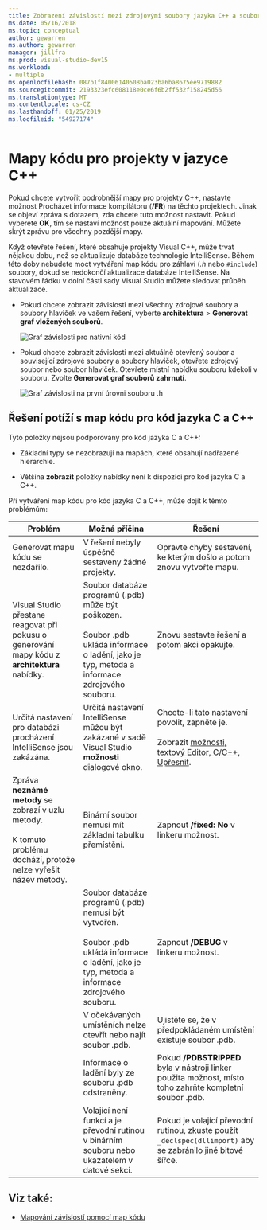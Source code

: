 ```yaml
---
title: Zobrazení závislostí mezi zdrojovými soubory jazyka C++ a soubory hlaviček
ms.date: 05/16/2018
ms.topic: conceptual
author: gewarren
ms.author: gewarren
manager: jillfra
ms.prod: visual-studio-dev15
ms.workload:
- multiple
ms.openlocfilehash: 087b1f84006140508ba023ba6ba8675ee9719882
ms.sourcegitcommit: 2193323efc608118e0ce6f6b2ff532f158245d56
ms.translationtype: MT
ms.contentlocale: cs-CZ
ms.lasthandoff: 01/25/2019
ms.locfileid: "54927174"
---
```

# <a name="code-maps-for-c-projects"></a>Mapy kódu pro projekty v jazyce C++

Pokud chcete vytvořit podrobnější mapy pro projekty C++, nastavte možnost Procházet informace kompilátoru (**/FR**) na těchto projektech. Jinak se objeví zpráva s dotazem, zda chcete tuto možnost nastavit. Pokud vyberete **OK**, tím se nastaví možnost pouze aktuální mapování. Můžete skrýt zprávu pro všechny pozdější mapy.

Když otevřete řešení, které obsahuje projekty Visual C++, může trvat nějakou dobu, než se aktualizuje databáze technologie IntelliSense. Během této doby nebudete moct vytváření map kódu pro záhlaví (*.h* nebo `#include`) soubory, dokud se nedokončí aktualizace databáze IntelliSense. Na stavovém řádku v dolní části sady Visual Studio můžete sledovat průběh aktualizace.

- Pokud chcete zobrazit závislosti mezi všechny zdrojové soubory a soubory hlaviček ve vašem řešení, vyberte **architektura** > **Generovat graf vložených souborů**.

   ![Graf závislosti pro nativní kód](../modeling/media/dependencygraphgeneral_nativecode.png)

- Pokud chcete zobrazit závislosti mezi aktuálně otevřený soubor a související zdrojové soubory a soubory hlaviček, otevřete zdrojový soubor nebo soubor hlaviček. Otevřete místní nabídku souboru kdekoli v souboru. Zvolte **Generovat graf souborů zahrnutí**.

   ![Graf závislosti na první úrovni souboru .h](../modeling/media/dependencygraph_native_firstlevel.png)

## <a name="troubleshoot-code-maps-for-c-and-c-code"></a>Řešení potíží s map kódu pro kód jazyka C a C++

Tyto položky nejsou podporovány pro kód jazyka C a C++:

- Základní typy se nezobrazují na mapách, které obsahují nadřazené hierarchie.

- Většina **zobrazit** položky nabídky není k dispozici pro kód jazyka C a C++.

Při vytváření map kódu pro kód jazyka C a C++, může dojít k těmto problémům:

|**Problém**|**Možná příčina**|**Řešení**|
|-|-|-|
|Generovat mapu kódu se nezdařilo.|V řešení nebyly úspěšně sestaveny žádné projekty.|Opravte chyby sestavení, ke kterým došlo a potom znovu vytvořte mapu.|
|Visual Studio přestane reagovat při pokusu o generování mapy kódu z **architektura** nabídky.|Soubor databáze programů (.pdb) může být poškozen.<br /><br /> Soubor .pdb ukládá informace o ladění, jako je typ, metoda a informace zdrojového souboru.|Znovu sestavte řešení a potom akci opakujte.|
|Určitá nastavení pro databázi procházení IntelliSense jsou zakázána.|Určitá nastavení IntelliSense můžou být zakázané v sadě Visual Studio **možnosti** dialogové okno.|Chcete-li tato nastavení povolit, zapněte je.<br /><br /> Zobrazit [možnosti, textový Editor, C/C++, Upřesnit](../ide/reference/options-text-editor-c-cpp-advanced.md).|
|Zpráva **neznámé metody** se zobrazí v uzlu metody.<br /><br /> K tomuto problému dochází, protože nelze vyřešit název metody.|Binární soubor nemusí mít základní tabulku přemístění.|Zapnout **/fixed: No** v linkeru možnost.|
||Soubor databáze programů (.pdb) nemusí být vytvořen.<br /><br /> Soubor .pdb ukládá informace o ladění, jako je typ, metoda a informace zdrojového souboru.|Zapnout **/DEBUG** v linkeru možnost.|
||V očekávaných umístěních nelze otevřít nebo najít soubor .pdb.|Ujistěte se, že v předpokládaném umístění existuje soubor .pdb.|
||Informace o ladění byly ze souboru .pdb odstraněny.|Pokud **/PDBSTRIPPED** byla v nástroji linker použita možnost, místo toho zahrňte kompletní soubor .pdb.|
||Volající není funkcí a je převodní rutinou v binárním souboru nebo ukazatelem v datové sekci.|Pokud je volající převodní rutinou, zkuste použít `_declspec(dllimport)` aby se zabránilo jiné bitové šířce.|

## <a name="see-also"></a>Viz také:

- [Mapování závislostí pomocí map kódu](../modeling/map-dependencies-across-your-solutions.md)